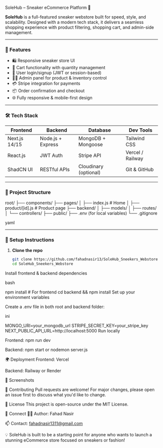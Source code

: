  SoleHub – Sneaker eCommerce Platform 👟

**SoleHub** is a full-featured sneaker webstore built for speed, style, and scalability. Designed with a modern tech stack, it delivers a seamless shopping experience with product filtering, shopping cart, and admin-side management.

---

### 🚀 Features

- 🛍️ Responsive sneaker store UI
- 🧾 Cart functionality with quantity management
- 👤 User login/signup (JWT or session-based)
- 🧑‍💼 Admin panel for product & inventory control
- 💳 Stripe integration for payments
- 📦 Order confirmation and checkout
- 🌐 Fully responsive & mobile-first design

---

### 🛠️ Tech Stack

| Frontend        | Backend        | Database      | Dev Tools     |
|----------------|----------------|----------------|----------------|
| Next.js 14/15   | Node.js + Express | MongoDB + Mongoose | Tailwind CSS |
| React.js        | JWT Auth        | Stripe API     | Vercel / Railway |
| ShadCN UI       | RESTful APIs    | Cloudinary (optional) | Git & GitHub |

---

### 📂 Project Structure

root/
├── components/
├── pages/
│ ├── index.js # Home
│ ├── product/[id].js # Product page
├── backend/
│ ├── models/
│ ├── routes/
│ └── controllers/
├── public/
├── .env (for local variables)
└── .gitignore

yaml

---

### 🔧 Setup Instructions

1. **Clone the repo**
   ```bash
   git clone https://github.com/fahadnasir13/SoleHub_Sneekers_Webstore.git
   cd SoleHub_Sneekers_Webstore
Install frontend & backend dependencies

bash

npm install         # For frontend
cd backend && npm install
Set up your environment variables

Create a .env file in both root and backend folder:

ini

MONGO_URI=your_mongodb_url
STRIPE_SECRET_KEY=your_stripe_key
NEXT_PUBLIC_API_URL=http://localhost:5000
Run locally

Frontend: npm run dev

Backend: npm start or nodemon server.js

🌍 Deployment
Frontend: Vercel

Backend: Railway or Render

📸 Screenshots


🤝 Contributing
Pull requests are welcome! For major changes, please open an issue first to discuss what you'd like to change.

📄 License
This project is open-source under the MIT License.

🔗 Connect
👨‍💻 Author: Fahad Nasir

📫 Contact: fahadnasir1311@gmail.com

💡 SoleHub is built to be a starting point for anyone who wants to launch a stunning eCommerce store focused on sneakers or fashion!

